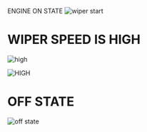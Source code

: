 ENGINE ON STATE
![wiper start](https://user-images.githubusercontent.com/74193913/168195256-babaf133-6f22-4961-be93-fd78d63f2ae4.png)

# WIPER SPEED IS HIGH
![high](https://user-images.githubusercontent.com/74193913/168425891-a3e08156-a31f-4be1-b712-4fb85fc73b46.png)


![HIGH](https://user-images.githubusercontent.com/74193913/168425982-ae907593-63cf-4e7d-bfc1-9b7f774430b3.png)

# OFF STATE
![off state](https://user-images.githubusercontent.com/74193913/168195291-cc56a05a-6c2d-46f8-842a-e36059586f07.png)
